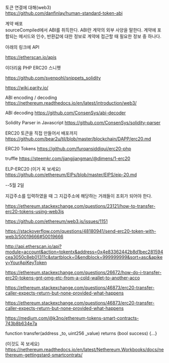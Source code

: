토큰 연결에 대해(web3)  
https://github.com/danfinlay/human-standard-token-abi

계약 배포  
sourceCompiled에서 ABI를 취득한다. ABI란 계약의 외부 사양을 말한다. 계약에 포함되는 메서드와 인수, 반환값에 대한 정보로 계약에 접근할 때 필요한 정보 중 하나다.  

아래의 링크에 API

https://etherscan.io/apis

이더리움 PHP ERC20 스니펫

https://github.com/svenpohl/snippets_solidity


https://wiki.parity.io/


ABI encoding / decoding 
https://nethereum.readthedocs.io/en/latest/introduction/web3/

ABI decoding
https://github.com/ConsenSys/abi-decoder

Solidity Parser in Javascript
https://github.com/ConsenSys/solidity-parser

ERC20 토큰을 직접 만들어서 배포까지
https://github.com/bear2u/til/blob/master/blockchain/DAPP/erc20.md

ERC20 Tokens
https://github.com/furqansiddiqui/erc20-php


truffle 
https://steemkr.com/jjangjjangman/@dimens/1-erc20

ELP-ERC20 (이거 꼭 보세요)
https://github.com/ethereum/EIPs/blob/master/EIPS/eip-20.md


--5월 2일 

지갑주소를 입력하였을 때 그 지갑주소에 해당하는 거래들이 조회가 되어야 한다.

https://ethereum.stackexchange.com/questions/23121/how-to-transfer-erc20-tokens-using-web3js

https://github.com/ethereum/web3.js/issues/1151

https://stackoverflow.com/questions/48180941/send-erc20-token-with-web3/50019666#50019666

http://api.etherscan.io/api?module=account&action=tokentx&address=0x4e83362442b8d1bec281594cea3050c8eb01311c&startblock=0&endblock=999999999&sort=asc&apikey=YourApiKeyToken

 https://ethereum.stackexchange.com/questions/26672/how-do-i-transfer-erc20-tokens-gnt-omg-etc-from-a-cold-wallet-to-another-acco

 https://ethereum.stackexchange.com/questions/46873/erc20-transfer-caller-expects-return-but-none-provided-what-happens

 https://ethereum.stackexchange.com/questions/46873/erc20-transfer-caller-expects-return-but-none-provided-what-happens

 https://medium.com/@k3no/ethereum-tokens-smart-contracts-743b8b634e7a

 function transfer(address _to, uint256 _value) returns (bool success) {…}

(이것도 꼭 보세요)
 https://nethereum.readthedocs.io/en/latest/Nethereum.Workbooks/docs/nethereum-gettingstard-smartcontrats/

